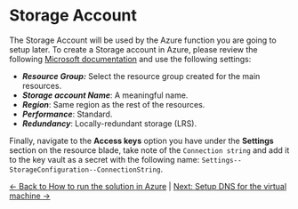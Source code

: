 # Storage Account

The Storage Account will be used by the Azure function you are going to setup later. To create a Storage account in Azure, please review the following [Microsoft documentation](https://docs.microsoft.com/en-us/azure/storage/common/storage-account-create?tabs=azure-portal) and use the following settings:

- ***Resource Group:*** Select the resource group created for the main resources.
- ***Storage account Name***: A meaningful name.
- ***Region***: Same region as the rest of the resources.
- ***Performance***: Standard.
- ***Redundancy***: Locally-redundant storage (LRS).

Finally, navigate to the **Access keys** option you have under the **Settings** section on the resource blade, take note of the `Connection string` and add it to the key vault as a secret with the following name:
`Settings--StorageConfiguration--ConnectionString`.

[← Back to How to run the solution in Azure](README.md#provision-azure-resources) | [Next: Setup DNS for the virtual machine →](README.md#setup-dns-for-the-virtual-machine)
